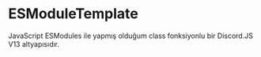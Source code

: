 # ESModuleTemplate
JavaScript ESModules ile yapmış olduğum class fonksiyonlu bir Discord.JS V13 altyapısıdır.
